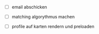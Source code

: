 - [ ] email abschicken
- [ ] matching algorythmus machen

- [ ] profile auf karten rendern und preloaden
